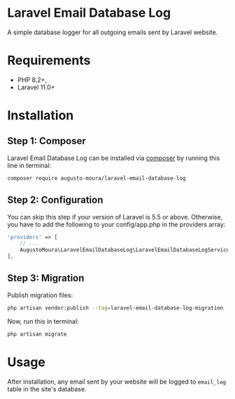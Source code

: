 # Laravel Email Database Log

A simple database logger for all outgoing emails sent by Laravel website.

# Requirements

- PHP 8.2+,
- Laravel 11.0+

# Installation

## Step 1: Composer

Laravel Email Database Log can be installed via [composer](http://getcomposer.org) by running this line in terminal:

```bash
composer require augusto-moura/laravel-email-database-log
```

## Step 2: Configuration

You can skip this step if your version of Laravel is 5.5 or above. Otherwise, you have to add the following to your config/app.php in the providers array:

```php
'providers' => [
    // ...
    AugustoMoura\LaravelEmailDatabaseLog\LaravelEmailDatabaseLogServiceProvider::class,
],
```

## Step 3: Migration

Publish migration files:
```bash
php artisan vendor:publish --tag=laravel-email-database-log-migration
```

Now, run this in terminal:
```bash
php artisan migrate
```

# Usage

After installation, any email sent by your website will be logged to `email_log` table in the site's database.
